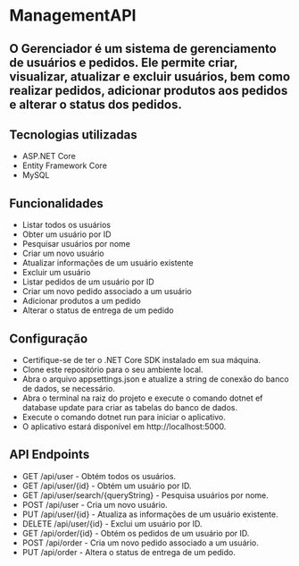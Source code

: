 # ManagementAPI


## O Gerenciador é um sistema de gerenciamento de usuários e pedidos. Ele permite criar, visualizar, atualizar e excluir usuários, bem como realizar pedidos, adicionar produtos aos pedidos e alterar o status dos pedidos.

## Tecnologias utilizadas
- ASP.NET Core
- Entity Framework Core
- MySQL
## Funcionalidades
- Listar todos os usuários
- Obter um usuário por ID
- Pesquisar usuários por nome
- Criar um novo usuário
- Atualizar informações de um usuário existente
- Excluir um usuário
- Listar pedidos de um usuário por ID
- Criar um novo pedido associado a um usuário
- Adicionar produtos a um pedido
- Alterar o status de entrega de um pedido
## Configuração
- Certifique-se de ter o .NET Core SDK instalado em sua máquina.
- Clone este repositório para o seu ambiente local.
- Abra o arquivo appsettings.json e atualize a string de conexão do banco de dados, se necessário.
- Abra o terminal na raiz do projeto e execute o comando dotnet ef database update para criar as tabelas do banco de dados.
- Execute o comando dotnet run para iniciar o aplicativo.
- O aplicativo estará disponível em http://localhost:5000.
## API Endpoints
- GET /api/user - Obtém todos os usuários.
- GET /api/user/{id} - Obtém um usuário por ID.
- GET /api/user/search/{queryString} - Pesquisa usuários por nome.
- POST /api/user - Cria um novo usuário.
- PUT /api/user/{id} - Atualiza as informações de um usuário existente.
- DELETE /api/user/{id} - Exclui um usuário por ID.
- GET /api/order/{id} - Obtém os pedidos de um usuário por ID.
- POST /api/order - Cria um novo pedido associado a um usuário.
- PUT /api/order - Altera o status de entrega de um pedido.

